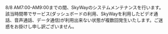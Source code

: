 8/8 AM7:00-AM9:00までの間、SkyWayのシステムメンテナンスを行います。該当時間帯でサービス(ダッシュボードの利用、SkyWayを利用したビデオ通話、音声通話、データ通信)が利用出来ない状態が複数回発生いたします。ご迷惑をお掛けし申し訳ございません。
